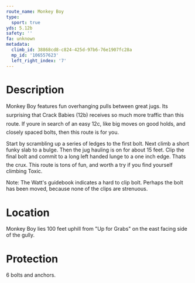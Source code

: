 ```yaml
---
route_name: Monkey Boy
type:
  sport: true
yds: 5.12b
safety: ''
fa: unknown
metadata:
  climb_id: 38868cd8-c824-425d-97b6-76e1907fc28a
  mp_id: '106557623'
  left_right_index: '7'
---
```

# Description
Monkey Boy features fun overhanging pulls between great jugs.  Its surprising that Crack Babies (12b) receives so much more traffic than this route.  If youre in search of an easy 12c, like big moves on good holds, and closely spaced bolts, then this route is for you.

Start by scrambling up a series of ledges to the first bolt.  Next climb a short funky slab to a bulge.  Then the jug hauling is on for about 15 feet.  Clip the final bolt and commit to a long left handed lunge to a one inch edge.  Thats the crux.  This route is tons of fun, and worth a try if you find yourself climbing Toxic.

Note: The Watt's guidebook indicates a hard to clip bolt.  Perhaps the bolt has been moved, because none of the clips are strenuous.

# Location
Monkey Boy lies 100 feet uphill from "Up for Grabs" on the east facing side of the gully.

# Protection
6 bolts and anchors.
